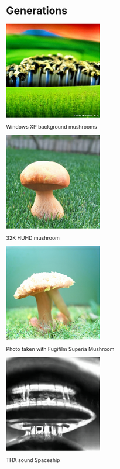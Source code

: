 # Generations

![](/images/Windows_XP_background_Mushroom.png?raw=true)

Windows XP background mushrooms

![](/images/32K_HUHD_Mushroom.png?raw=true)

32K HUHD mushroom

![](/images/photo_taken_with_Fugifilm_Superia_Mushroom.png?raw=true)

Photo taken with Fugifilm Superia Mushroom

![](/images/THX_sound_Spaceship.png?raw=true)

THX sound Spaceship
